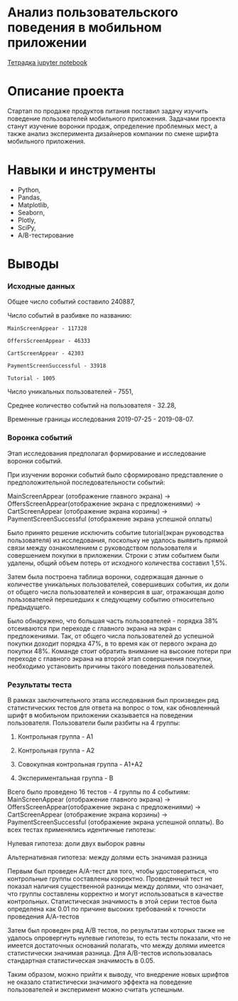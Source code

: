 # Анализ пользовательского поведения в мобильном приложении

[Тетрадка jupyter notebook](https://github.com/M-Kamyssov/Portfolio/blob/main/%D0%9F%D1%80%D0%BE%D0%B5%D0%BA%D1%82%202.%20%D0%90%D0%BD%D0%B0%D0%BB%D0%B8%D0%B7%20%D0%BF%D0%BE%D0%BB%D1%8C%D0%B7%D0%BE%D0%B2%D0%B0%D1%82%D0%B5%D0%BB%D1%8C%D1%81%D0%BA%D0%BE%D0%B3%D0%BE%20%D0%BF%D0%BE%D0%B2%D0%B5%D0%B4%D0%B5%D0%BD%D0%B8%D1%8F%20%D0%B2%20%D0%BC%D0%BE%D0%B1%D0%B8%D0%BB%D1%8C%D0%BD%D0%BE%D0%BC%20%D0%BF%D1%80%D0%B8%D0%BB%D0%BE%D0%B6%D0%B5%D0%BD%D0%B8%D0%B8/%D0%90%D0%BD%D0%B0%D0%BB%D0%B8%D0%B7%20%D0%BF%D0%BE%D0%BB%D1%8C%D0%B7%D0%BE%D0%B2%D0%B0%D1%82%D0%B5%D0%BB%D1%8C%D1%81%D0%BA%D0%BE%D0%B3%D0%BE%20%D0%BF%D0%BE%D0%B2%D0%B5%D0%B4%D0%B5%D0%BD%D0%B8%D1%8F%20%D0%B2%20%D0%BC%D0%BE%D0%B1%D0%B8%D0%BB%D1%8C%D0%BD%D0%BE%D0%BC%20%D0%BF%D1%80%D0%B8%D0%BB%D0%BE%D0%B6%D0%B5%D0%BD%D0%B8%D0%B8.ipynb)

# Описание проекта 

Стартап по продаже продуктов питания поставил задачу изучить поведение пользователей мобильного приложения. Задачами проекта станут изучение воронки продаж, определение проблемных мест, а также анализ эксперимента дизайнеров компании по смене шрифта мобильного приложения.

# Навыки и инструменты

- Python,
- Pandas,
- Matplotlib,
- Seaborn,
- Plotly,
- SciPy,
- A/B-тестирование

# Выводы

### Исходные данных

Общее число событий составило 240887,

Число событий в разбивке по названию:

    MainScreenAppear - 117328

    OffersScreenAppear - 46333

    CartScreenAppear - 42303

    PaymentScreenSuccessful - 33918

    Tutorial - 1005

Число уникальных пользователей - 7551,

Среднее количество событий на пользователя - 32.28,

Временные границы исследования 2019-07-25 - 2019-08-07.


### Воронка событий 

Этап исследования предполагал формирование и исследование воронки событий. 

При изучении воронки событий было сформировано представление о предположительной последовательности событий:

MainScreenAppear (oтображение главного экрана) -> OffersScreenAppear(отображение экрана с предложениями) -> CartScreenAppear (отображение экрана корзины) -> PaymentScreenSuccessful (отображение экрана успешной оплаты)

Было принято решение исключить событие tutorial(экран руководства пользователя) из исследования, поскольку не удалось выявить прямой связи между ознакомлением с руководством пользователя и совершением покупки в приложении. Строки с этим событием были удалены, общий объем потерь от исходного количества составил 1,5%.

Затем была построена таблица воронки, содержащая данные о количестве уникальных пользователей, совершивших события, их доли от общего числа пользователей и конверсия в шаг, отражающая долю пользователей перешедших к следующему событию относительно предыдущего.

Было обнаружено, что большая часть пользователей - порядка 38% отсеиваются при переходе с главного экрана на экран с предложениями.  Так, от общего числа пользователей до успешной покупки доходит порядка 47%, в то время как от первого экрана до покупки 48%. Команде стоит обратить внимание на высокие потери при переходе с главного экрана на второй этап совершнения покупки, необходимо установить причины такого поведения пользователей. 

### Результаты теста 

В рамках заключительного этапа исследования был произведен ряд статистических тестов для ответа на вопрос о том, как обновленный шрифт в мобильном приложении сказывается на поведении пользователя. Пользователи были разбиты на 4 группы:

1. Контрольная группа - А1

2. Контрольная группа - А2 

3. Совокупная контрольная группа - А1+А2

4. Экспериментальная группа - B 

Всего было проведено 16 тестов - 4 группы по 4 событиям: MainScreenAppear (oтображение главного экрана) -> OffersScreenAppear(отображение экрана с предложениями) -> CartScreenAppear (отображение экрана корзины) -> PaymentScreenSuccessful (отображение экрана успешной оплаты). Во всех тестах применялись идентичные гипотезы: 

Нулевая гипотеза: доли двух выборок равны

Альтернативная гипотеза: между долями есть значимая разница

Первым был проведен A/A-тест для того, чтобы удостовериться, что контрольные группы составлены корректно. Проведенный тест не показал наличия существенной разницы между долями, что означает, что группы составлены корректно и могут использоваться в качестве контрольных. Статистическая значимость в этой серии тестов была определена как 0.01 по причине высоких требований к точности проведения А/А-тестов 

Затем был проведен ряд A/B тестов, по результатам которых также не удалось опровергнуть нулевые гипотезы, то есть тесты показали, что не имеется достаточных оснований полагать, что между долями имеется статистически значимая разница. Для А/B-тестов использовалась стандартная статистическая значимость в 0.05. 

Таким образом, можно прийти к выводу, что внедрение новых шрифтов не оказало статистически значимого эффекта на поведение пользователей и эксперимент можно считать успешным. 
